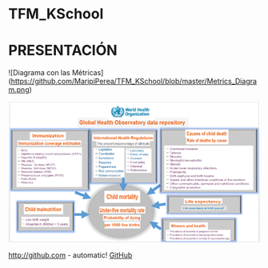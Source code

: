 # TFM_KSchool
# PRESENTACIÓN
![Diagrama con las Métricas]
(https://github.com/MaripiPerea/TFM_KSchool/blob/master/Metrics_Diagram.png)


![GitHub Logo](https://github.com/MaripiPerea/TFM_KSchool/blob/master/Metrics_Diagram.png?raw=true)


http://github.com - automatic!
[GitHub](http://github.com)
